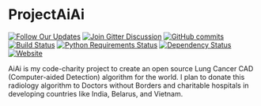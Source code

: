 # ProjectAiAi

[![Follow Our Updates](https://img.shields.io/twitter/follow/AiAiHealthcare.svg?style=social&label=Follow&maxAge=2592000)](https://twitter.com/AiAiHealthcare/)
[![Join Gitter Discussion](https://img.shields.io/gitter/room/nwjs/nw.js.svg?maxAge=2592000)](https://gitter.im/AiAi-care/Lobby)
[![GitHub commits](https://img.shields.io/github/commits-since/AiAiHealthcare/ProjectAiAi/0.0.svg?maxAge=2592000)]()
[![Build Status](https://travis-ci.org/AiAiHealthcare/ProjectAiAi.svg?branch=master)](https://travis-ci.org/AiAiHealthcare/ProjectAiAi)
[![Python Requirements Status](https://requires.io/github/AiAiHealthcare/ProjectAiAi/requirements.svg?branch=master)](https://requires.io/github/AiAiHealthcare/ProjectAiAi/requirements/?branch=master)
[![Dependency Status](https://www.versioneye.com/user/projects/57df3671037c2000475cd3f5/badge.svg)](https://www.versioneye.com/user/projects/57df3671037c2000475cd3f5)
[![Website](https://img.shields.io/website-up-down-green-red/https/AiAi.care.svg?maxAge=2592000)](https://AiAi.care/)

AiAi is my code-charity project to create an open source Lung Cancer CAD (Computer-aided Detection) algorithm for the world. I plan to donate this radiology algorithm to Doctors without Borders and charitable hospitals in developing countries like India, Belarus, and Vietnam.
